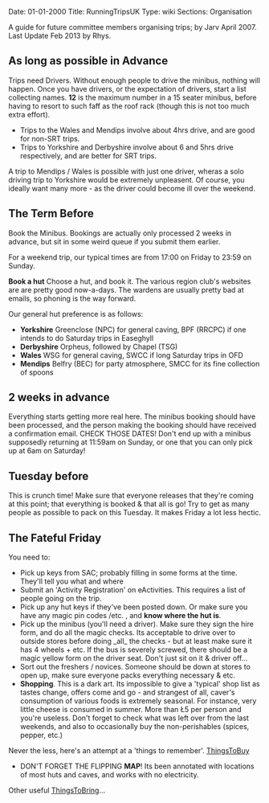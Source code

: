 Date: 01-01-2000
Title: RunningTripsUK
Type: wiki
Sections: Organisation

A guide for future committee members organising trips; by Jarv April
2007. Last Update Feb 2013 by Rhys.





As long as possible in Advance
------------------------------

Trips need Drivers. Without enough people to drive the minibus, nothing
will happen. Once you have drivers, or the expectation of drivers, start
a list collecting names. **12** is the maximum number in a 15 seater
minibus, before having to resort to such faff as the roof rack (though
this is not too much extra effort).





-   Trips to the Wales and Mendips involve about 4hrs drive, and are
    good for non-SRT trips.
-   Trips to Yorkshire and Derbyshire involve about 6 and 5hrs drive
    respectively, and are better for SRT trips.

A trip to Mendips / Wales is possible with just one driver, wheras a
solo driving trip to Yorkshire would be extremely unpleasent. Of course,
you ideally want many more - as the driver could become ill over the
weekend.





The Term Before
---------------

Book the Minibus. Bookings are actually only processed 2 weeks in
advance, but sit in some weird queue if you submit them earlier.

For a weekend trip, our typical times are from 17:00 on Friday to 23:59
on Sunday.

**Book a hut** Choose a hut, and book it. The various region club's
websites are are pretty good now-a-days. The wardens are usually pretty
bad at emails, so phoning is the way forward.

Our general hut preference is as follows:

-   **Yorkshire** Greenclose (NPC) for general caving, BPF (RRCPC) if
    one intends to do Saturday trips in Easeghyll
-   **Derbyshire** Orpheus, followed by Chapel (TSG)
-   **Wales** WSG for general caving, SWCC if long Saturday trips in OFD
-   **Mendips** Belfry (BEC) for party atmosphere, SMCC for its fine
    collection of spoons





2 weeks in advance
------------------

Everything starts getting more real here. The minibus booking should
have been processed, and the person making the booking should have
received a confirmation email. CHECK THOSE DATES! Don't end up with a
minibus supposedly returning at 11:59am on Sunday, or one that you can
only pick up at 6am on Saturday!





Tuesday before
--------------

This is crunch time! Make sure that everyone releases that they're
coming at this point; that everything is booked & that all is go! Try to
get as many people as possible to pack on this Tuesday. It makes Friday
a lot less hectic.





The Fateful Friday
------------------

You need to:

-   Pick up keys from SAC; probably filling in some forms at the time.
    They'll tell you what and where
-   Submit an 'Activity Registration' on eActivities. This requires a
    list of people going on the trip.
-   Pick up any hut keys if they've been posted down. Or make sure you
    have any magic pin codes /etc. , and **know where the hut is**.
-   Pick up the minibus (you'll need a driver). Make sure they sign the
    hire form, and do all the magic checks. Its acceptable to drive over
    to outside stores before doing \_all\_ the checks - but at least
    make sure it has 4 wheels + etc. If the bus is severely screwed,
    there should be a magic yellow form on the driver seat. Don't just
    sit on it & driver off...
-   Sort out the freshers / novices. Someone should be down at stores to
    open up, make sure everyone packs everything necessary & etc.
-   **Shopping**. This is a dark art. Its impossible to give a 'typical'
    shop list as tastes change, offers come and go - and strangest of
    all, caver's consumption of various foods is extremely seasonal. For
    instance, very little cheese is consumed in summer. More than Ł5 per
    person and you're useless. Don't forget to check what was left over
    from the last weekends, and also to occasionally buy the
    non-perishables (spices, pepper, etc.)

Never the less, here's an attempt at a 'things to remember'.
[ThingsToBuy](https://union.ic.ac.uk/rcc/caving/old/wiki/edit.php?n=Main.ThingsToBuy)

-   DON'T FORGET THE FLIPPING **MAP**! Its been annotated with locations
    of most huts and caves, and works with no electricity.

Other useful
[ThingsToBring](https://union.ic.ac.uk/rcc/caving/old/wiki/edit.php?n=Main.ThingsToBring)...
